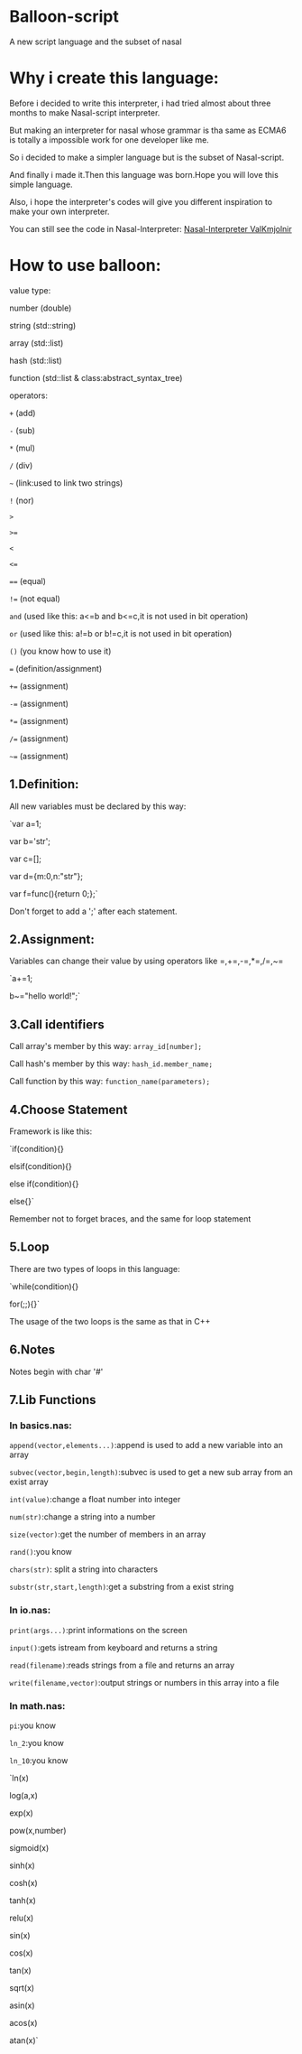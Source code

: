 # Balloon-script

A new script language and the subset of nasal

# Why i create this language:

Before i decided to write this interpreter, i had tried almost about three months to make Nasal-script interpreter.

But making an interpreter for nasal whose grammar is tha same as ECMA6 is totally a impossible work for one developer like me.

So i decided to make a simpler language but is the subset of Nasal-script.

And finally i made it.Then this language was born.Hope you will love this simple language.

Also, i hope the interpreter's codes will give you different inspiration to make your own interpreter.

You can still see the code in Nasal-Interpreter: [Nasal-Interpreter ValKmjolnir](https://github.com/ValKmjolnir/Nasal-Interpreter)

# How to use balloon:

value type:

  number (double)
  
  string (std::string)
  
  array  (std::list)
  
  hash   (std::list)
  
  function (std::list & class:abstract_syntax_tree)

operators:

  `+` (add)
  
  `-` (sub)
  
  `*` (mul)
  
  `/` (div)
  
  `~` (link:used to link two strings)
  
  `!` (nor)
  
  `>`
  
  `>=`
  
  `<`
  
  `<=`
  
  `==` (equal)
  
  `!=` (not equal)
  
  `and` (used like this: a<=b and b<=c,it is not used in bit operation)
  
  `or` (used like this: a!=b or b!=c,it is not used in bit operation)
  
  `()` (you know how to use it)
  
  `=`  (definition/assignment)
  
  `+=` (assignment)
  
  `-=` (assignment)
  
  `*=` (assignment)
  
  `/=` (assignment)
  
  `~=` (assignment)

## 1.Definition:

All new variables must be declared by this way:

`var a=1;

var b='str';

var c=[];

var d={m:0,n:"str"};

var f=func(){return 0;};`

Don't forget to add a ';' after each statement.

## 2.Assignment:

Variables can change their value by using operators like =,+=,-=,*=,/=,~=

`a+=1;

b~="hello world!";`

## 3.Call identifiers

Call array's member by this way: `array_id[number];`

Call hash's member by this way: `hash_id.member_name;`

Call function by this way: `function_name(parameters);`

## 4.Choose Statement

Framework is like this:

`if(condition){}

elsif(condition){}

else if(condition){}

else{}`

Remember not to forget braces, and the same for loop statement

## 5.Loop

There are two types of loops in this language:

`while(condition){}

for(;;){}`

The usage of the two loops is the same as that in C++

## 6.Notes

Notes begin with char '#'

## 7.Lib Functions

### In basics.nas:

`append(vector,elements...)`:append is used to add a new variable into an array

`subvec(vector,begin,length)`:subvec is used to get a new sub array from an exist array

`int(value)`:change a float number into integer

`num(str)`:change a string into a number

`size(vector)`:get the number of members in an array

`rand()`:you know 

`chars(str)`: split a string into characters

`substr(str,start,length)`:get a substring from a exist string

### In io.nas:

`print(args...)`:print informations on the screen

`input()`:gets istream from keyboard and returns a string

`read(filename)`:reads strings from a file and returns an array

`write(filename,vector)`:output strings or numbers in this array into a file

### In math.nas:

`pi`:you know

`ln_2`:you know

`ln_10`:you know

`ln(x)

log(a,x)

exp(x)

pow(x,number)

sigmoid(x)

sinh(x)

cosh(x)

tanh(x)

relu(x)

sin(x)

cos(x)

tan(x)

sqrt(x)

asin(x)

acos(x)

atan(x)`
